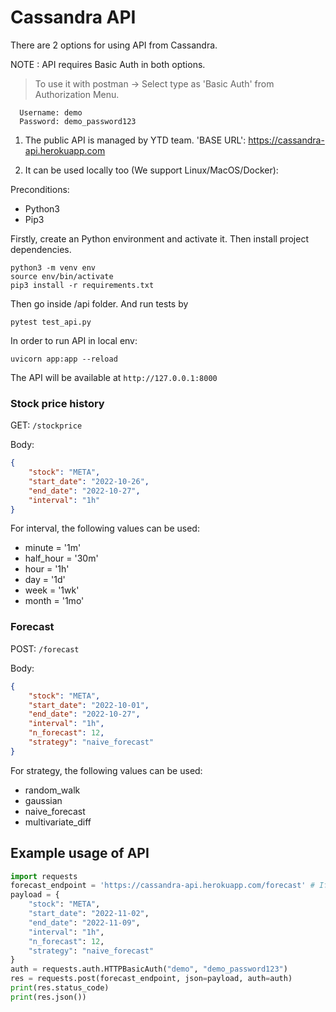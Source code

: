# Cassandra API
There are 2 options for using API from Cassandra.

NOTE : API requires Basic Auth in both options. 
> To use it with postman -> Select type as 'Basic Auth' from Authorization Menu.
```
  Username: demo
  Password: demo_password123
```

1. The public API is managed by YTD team. 'BASE URL': https://cassandra-api.herokuapp.com

2. It can be used locally too (We support Linux/MacOS/Docker):

  Preconditions:
* Python3
* Pip3

Firstly, create an Python environment and activate it. Then install project dependencies.

```
python3 -m venv env
source env/bin/activate
pip3 install -r requirements.txt
```

Then go inside /api folder. And run tests by 
```
pytest test_api.py
```

In order to run API in local env:
```
uvicorn app:app --reload
```

The API will be available at `http://127.0.0.1:8000`

### Stock price history

GET: `/stockprice`

Body: 
```json
{
    "stock": "META",
    "start_date": "2022-10-26",
    "end_date": "2022-10-27",
    "interval": "1h"
}
```

For interval, the following values can be used:
* minute = '1m'
* half_hour = '30m'
* hour = '1h'
* day = '1d'
* week = '1wk'
* month = '1mo'

### Forecast

POST: `/forecast`

Body: 
```json
{
    "stock": "META",
    "start_date": "2022-10-01",
    "end_date": "2022-10-27",
    "interval": "1h",
    "n_forecast": 12,
    "strategy": "naive_forecast"
}
```
For strategy, the following values can be used:
* random_walk
* gaussian
* naive_forecast
* multivariate_diff

## Example usage of API
```py
import requests
forecast_endpoint = 'https://cassandra-api.herokuapp.com/forecast' # If you want to use local endpoint: 'https://localhost:8000/forecast'
payload = {
    "stock": "META",
    "start_date": "2022-11-02",
    "end_date": "2022-11-09",
    "interval": "1h",
    "n_forecast": 12,
    "strategy": "naive_forecast"
}
auth = requests.auth.HTTPBasicAuth("demo", "demo_password123")
res = requests.post(forecast_endpoint, json=payload, auth=auth)
print(res.status_code)
print(res.json())
```
